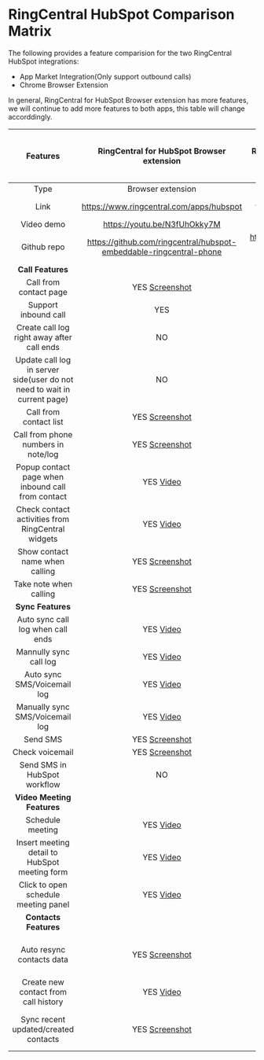 # RingCentral HubSpot Comparison Matrix

The following provides a feature comparision for the two RingCentral HubSpot integrations:

* App Market Integration(Only support outbound calls)
* Chrome Browser Extension

In general, RingCentral for HubSpot Browser extension has more features, we will continue to add more features to both apps, this table will change accorddingly.

| Features       | RingCentral for HubSpot Browser extension            |  RingCentral for HubSpot in HubSpot app market(native app) | Is it can be done in native app | Is it can be done in Chrome extension
:---------------:|:----------------------------------------------------:|:-----------------------------------------------:|:-----------------------------------------------:|:-----------------------------------------------:
Type | Browser extension | HubSpot app
Link | https://www.ringcentral.com/apps/hubspot | https://www.ringcentral.com/apps/call-with-ringcentral-for-hubspot | - | -
Video demo | https://youtu.be/N3fUhOkky7M | https://youtu.be/wOQ7-t4o0Qo | - | -
Github repo | https://github.com/ringcentral/hubspot-embeddable-ringcentral-phone | https://github.com/ringcentral/ringcentral-integration-for-hubspot (for issue tracking only, no code) | - | -
 | **Call Features** | 
Call from contact page | YES [Screenshot](screenshots/hs-click-to-call-min.png) | YES [Screenshot](screenshots/hsi-click-2-call-min.png) | YES | YES
Support inbound call | YES | NO | NO | YES
Create call log right away after call ends | NO | YES | YES | YES
Update call log in server side(user do not need to wait in current page) | NO | NO | YES | YES
Call from contact list | YES [Screenshot](screenshots/hs-call-from-contact-list-min.png) | NO | NO | YES
Call from phone numbers in note/log | YES [Screenshot](screenshots/hs-call-from-call-log-min.png) | NO | NO | YES
Popup contact page when inbound call from contact | YES [Video](https://youtu.be/N3fUhOkky7M?t=298) | NO | NO | YES
Check contact activities from RingCentral widgets | YES [Video](https://youtu.be/N3fUhOkky7M?t=76) | NO | NO | YES
Show contact name when calling | YES [Screenshot](screenshots/hs-show-name-min.png) | YES [Screenshot](screenshots/hsi-show-name-min.png) | YES | YES
Take note when calling | YES [Screenshot](screenshots/hs-show-name-min.png) | YES [Screenshot](screenshots/hsi-show-name-min.png) | YES | YES
 | **Sync Features** |
Auto sync call log when call ends | YES [Video](https://youtu.be/N3fUhOkky7M) | YES [Video](https://youtu.be/oZngYfBMOLc) | YES | YES
Mannully sync call log | YES [Video](https://youtu.be/N3fUhOkky7M) | NO | YES | YES
Auto sync SMS/Voicemail log | YES [Video](https://youtu.be/N3fUhOkky7M) | NO | NO | YES
Manually sync SMS/Voicemail log | YES [Video](https://youtu.be/N3fUhOkky7M) | NO | YES | YES
Send SMS | YES [Screenshot](screenshots/hs-sms-min.png) | YES [Screenshot](screenshots/hsi-send-sms-min.png) | YES | YES
Check voicemail | YES [Screenshot](screenshots/hs-check-vm-min.png) | YES [Screenshot](screenshots/hsi-check-vm-min.png) | YES | YES
Send SMS in HubSpot workflow | NO | YES | YES | NO
 | **Video Meeting Features** |
Schedule meeting | YES [Video](https://youtu.be/N3fUhOkky7M) | YES [Screenshot](screenshots/hsi-rcv-min.png) | YES | YES
Insert meeting detail to HubSpot meeting form | YES [Video](https://youtu.be/2T5F9Y-x63E?t=364) | NO [WIP](https://youtu.be/SQknT_A7jA0) | YES | YES
Click to open schedule meeting panel | YES [Video](https://youtu.be/N3fUhOkky7M) | NO
 | **Contacts Features** |
Auto resync contacts data | YES [Screenshot](screenshots/hs-resync-contacts-min.png) | NO | YES(BUT Would like not to do it) | YES
Create new contact from call history | YES [Video](https://youtu.be/N3fUhOkky7M) | NO | YES | YES
Sync recent updated/created contacts | YES [Screenshot](screenshots/hs-resync-contacts-min.png) | NO | YES(BUT Would like not to do it) | YES
